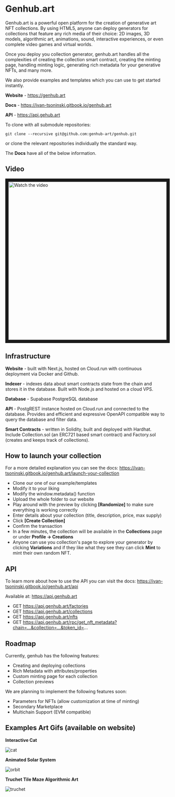 # Genhub.art

Genhub.art is a powerful open platform for the creation of generative art NFT collections. By using HTML5, anyone can deploy generators for collections that feature any rich media of their choice: 2D images, 3D models, algorithmic art, animations, sound, interactive experiences, or even complete video games and virtual worlds. 

Once you deploy you collection generator, genhub.art handles all the complexities of creating the collection smart contract, creating the minting page, handling minting logic, generating rich metadata for your generative NFTs, and many more.

We also provide examples and templates which you can use to get started instantly.

**Website** - https://genhub.art

**Docs** - https://ivan-tsoninski.gitbook.io/genhub.art

**API** - https://api.gehub.art

To clone with all submodule repositories:

```
git clone --recursive git@github.com:genhub-art/genhub.git
```

or clone the relevant repositories individually the standard way.

The **Docs** have all of the below information.

## Video

<a href="http://www.youtube.com/watch?feature=player_embedded&v=etK0MsXGRbg" target="_blank">
 <img src="http://img.youtube.com/vi/etK0MsXGRbg/mqdefault.jpg" alt="Watch the video" width="500" border="10" />
</a>

## Infrastructure

**Website** - built with Next.js, hosted on Cloud.run with continuous deployment via Docker and Github.

**Indexer** - indexes data about smart contracts state from the chain and stores it in the database. Built with Node.js and hosted on a cloud VPS.

**Database** - Supabase PostgreSQL database

**API** - PostgREST instance hosted on Cloud.run and connected to the database. Provides and efficient and expressive OpenAPI compatible way to query the database and filter data.

**Smart Contracts** - written in Solidity, built and deployed with Hardhat. Include Collection.sol (an ERC721 based smart contract) and Factory.sol (creates and keeps track of collections).

## How to launch your collection

For a more detailed explanation you can see the docs: https://ivan-tsoninski.gitbook.io/genhub.art/launch-your-collection

- Clone our one of our example/templates
- Modify it to your liking
- Modify the window.metadata() function
- Upload the whole folder to our website
- Play around with the preview by clicking **[Randomize]** to make sure everything is working correctly
- Enter details about your collection (title, description, price, max supply)
- Click **[Create Collection]**
- Confirm the transaction
- In a few minutes, the collection will be available in the **Collections** page or under **Profile -> Creations**
- Anyone can use you collection's page to explore your generator by clicking **Variations** and if they like what they see they can click **Mint** to mint their own random NFT.

## API

To learn more about how to use the API you can visit the docs: https://ivan-tsoninski.gitbook.io/genhub.art/api

Available at: https://api.genhub.art
- GET https://api.genhub.art/factories
- GET https://api.genhub.art/collections
- GET https://api.genhub.art/nfts
- GET https://api.genhub.art/rpc/get_nft_metadata?chain=...&collection=...&token_id=...

## Roadmap

Currently, genhub has the following features:
- Creating and deploying collections
- Rich Metadata with attributes/properties
- Custom minting page for each collection
- Collection previews

We are planning to implement the following features soon:
- Parameters for NFTs (allow customization at time of minting)
- Secondary Marketplace
- Multichain Support (EVM compatible) 

## Examples Art Gifs (available on website)

**Interactive Cat**

![cat](https://github.com/genhub-art/genhub/assets/44375889/9ab103de-33ef-473e-b975-796ef690c64d)

**Animated Solar System**

![orbit](https://github.com/genhub-art/genhub/assets/44375889/63ac3c94-6a2e-4385-8e89-70c2c913eca4)

**Truchet Tile Maze Algorithmic Art**

![truchet](https://github.com/genhub-art/genhub/assets/44375889/58f253dc-5ccc-48ac-b254-9aa0938ce335)


